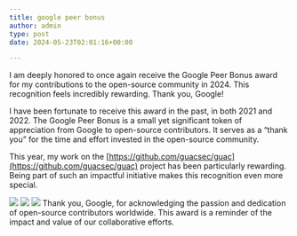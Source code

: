 ```yaml
---
title: google peer bonus
author: admin
type: post
date: 2024-05-23T02:01:16+00:00

---
```

I am deeply honored to once again receive the Google Peer Bonus award for my contributions to the open-source community in 2024. This recognition feels incredibly rewarding. Thank you, Google!

I have been fortunate to receive this award in the past, in both 2021 and 2022. The Google Peer Bonus is a small yet significant token of appreciation from Google to open-source contributors. It serves as a “thank you” for the time and effort invested in the open-source community.

This year, my work on the [https://github.com/guacsec/guac](https://github.com/guacsec/guac) project has been particularly rewarding. Being part of such an impactful initiative makes this recognition even more special.

![](https://imgur.com/MNCyiaR.png)
![](https://i.imgur.com/HknykHT.jpg)
![](https://i.imgur.com/sKUifM9.png)
Thank you, Google, for acknowledging the passion and dedication of open-source contributors worldwide. This award is a reminder of the impact and value of our collaborative efforts.



